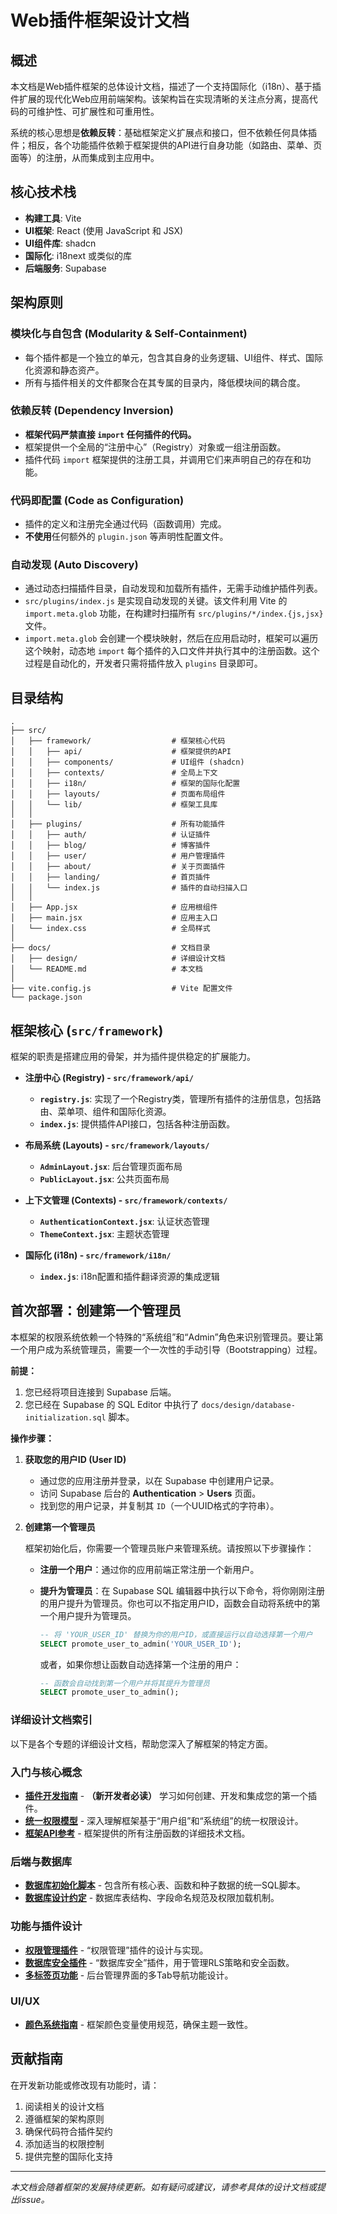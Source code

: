 # Web插件框架设计文档

## 概述

本文档是Web插件框架的总体设计文档，描述了一个支持国际化（i18n）、基于插件扩展的现代化Web应用前端架构。该架构旨在实现清晰的关注点分离，提高代码的可维护性、可扩展性和可重用性。

系统的核心思想是**依赖反转**：基础框架定义扩展点和接口，但不依赖任何具体插件；相反，各个功能插件依赖于框架提供的API进行自身功能（如路由、菜单、页面等）的注册，从而集成到主应用中。

## 核心技术栈

- **构建工具**: Vite
- **UI框架**: React (使用 JavaScript 和 JSX)
- **UI组件库**: shadcn
- **国际化**: i18next 或类似的库
- **后端服务**: Supabase

## 架构原则

### 模块化与自包含 (Modularity & Self-Containment)
- 每个插件都是一个独立的单元，包含其自身的业务逻辑、UI组件、样式、国际化资源和静态资产。
- 所有与插件相关的文件都聚合在其专属的目录内，降低模块间的耦合度。

### 依赖反转 (Dependency Inversion)
- **框架代码严禁直接 `import` 任何插件的代码。**
- 框架提供一个全局的“注册中心”（Registry）对象或一组注册函数。
- 插件代码 `import` 框架提供的注册工具，并调用它们来声明自己的存在和功能。

### 代码即配置 (Code as Configuration)
- 插件的定义和注册完全通过代码（函数调用）完成。
- **不使用**任何额外的 `plugin.json` 等声明性配置文件。

### 自动发现 (Auto Discovery)
- 通过动态扫描插件目录，自动发现和加载所有插件，无需手动维护插件列表。
- `src/plugins/index.js` 是实现自动发现的关键。该文件利用 Vite 的 `import.meta.glob` 功能，在构建时扫描所有 `src/plugins/*/index.{js,jsx}` 文件。
- `import.meta.glob` 会创建一个模块映射，然后在应用启动时，框架可以遍历这个映射，动态地 `import` 每个插件的入口文件并执行其中的注册函数。这个过程是自动化的，开发者只需将插件放入 `plugins` 目录即可。

## 目录结构

```
.
├── src/
│   ├── framework/                  # 框架核心代码
│   │   ├── api/                    # 框架提供的API
│   │   ├── components/             # UI组件 (shadcn)
│   │   ├── contexts/               # 全局上下文
│   │   ├── i18n/                   # 框架的国际化配置
│   │   ├── layouts/                # 页面布局组件
│   │   └── lib/                    # 框架工具库
│   │
│   ├── plugins/                    # 所有功能插件
│   │   ├── auth/                   # 认证插件
│   │   ├── blog/                   # 博客插件
│   │   ├── user/                   # 用户管理插件
│   │   ├── about/                  # 关于页面插件
│   │   ├── landing/                # 首页插件
│   │   └── index.js                # 插件的自动扫描入口
│   │
│   ├── App.jsx                     # 应用根组件
│   ├── main.jsx                    # 应用主入口
│   └── index.css                   # 全局样式
│
├── docs/                           # 文档目录
│   ├── design/                     # 详细设计文档
│   └── README.md                   # 本文档
│
├── vite.config.js                  # Vite 配置文件
└── package.json
```

## 框架核心 (`src/framework`)

框架的职责是搭建应用的骨架，并为插件提供稳定的扩展能力。

  * **注册中心 (Registry) - `src/framework/api/`**

      * **`registry.js`**: 实现了一个Registry类，管理所有插件的注册信息，包括路由、菜单项、组件和国际化资源。
      * **`index.js`**: 提供插件API接口，包括各种注册函数。

  * **布局系统 (Layouts) - `src/framework/layouts/`**

      * **`AdminLayout.jsx`**: 后台管理页面布局
      * **`PublicLayout.jsx`**: 公共页面布局

  * **上下文管理 (Contexts) - `src/framework/contexts/`**

      * **`AuthenticationContext.jsx`**: 认证状态管理
      * **`ThemeContext.jsx`**: 主题状态管理

  * **国际化 (i18n) - `src/framework/i18n/`**

      * **`index.js`**: i18n配置和插件翻译资源的集成逻辑

## 首次部署：创建第一个管理员

本框架的权限系统依赖一个特殊的“系统组”和“Admin”角色来识别管理员。要让第一个用户成为系统管理员，需要一个一次性的手动引导（Bootstrapping）过程。

**前提：**

1.  您已经将项目连接到 Supabase 后端。
2.  您已经在 Supabase 的 SQL Editor 中执行了 `docs/design/database-initialization.sql` 脚本。

**操作步骤：**

1.  **获取您的用户ID (User ID)**
    *   通过您的应用注册并登录，以在 Supabase 中创建用户记录。
    *   访问 Supabase 后台的 **Authentication** > **Users** 页面。
    *   找到您的用户记录，并复制其 `ID`（一个UUID格式的字符串）。

2. **创建第一个管理员**

   框架初始化后，你需要一个管理员账户来管理系统。请按照以下步骤操作：

   - **注册一个用户**：通过你的应用前端正常注册一个新用户。
   - **提升为管理员**：在 Supabase SQL 编辑器中执行以下命令，将你刚刚注册的用户提升为管理员。你也可以不指定用户ID，函数会自动将系统中的第一个用户提升为管理员。

     ```sql
     -- 将 'YOUR_USER_ID' 替换为你的用户ID，或直接运行以自动选择第一个用户
     SELECT promote_user_to_admin('YOUR_USER_ID');
     ```

     或者，如果你想让函数自动选择第一个注册的用户：

     ```sql
     -- 函数会自动找到第一个用户并将其提升为管理员
     SELECT promote_user_to_admin();
     ```

### 详细设计文档索引

以下是各个专题的详细设计文档，帮助您深入了解框架的特定方面。

### 入门与核心概念
- [**插件开发指南**](design/guide-plugin-development.md) - **（新开发者必读）** 学习如何创建、开发和集成您的第一个插件。
- [**统一权限模型**](design/feature-permission-group.md) - 深入理解框架基于“用户组”和“系统组”的统一权限设计。
- [**框架API参考**](design/api-reference.md) - 框架提供的所有注册函数的详细技术文档。

### 后端与数据库
- [**数据库初始化脚本**](design/database-initialization.sql) - 包含所有核心表、函数和种子数据的统一SQL脚本。
- [**数据库设计约定**](design/database-conventions.md) - 数据库表结构、字段命名规范及权限加载机制。

### 功能与插件设计
- [**权限管理插件**](design/plugin-permission-management.md) - “权限管理”插件的设计与实现。
- [**数据库安全插件**](design/plugin-admin-db-security.md) - “数据库安全”插件，用于管理RLS策略和安全函数。
- [**多标签页功能**](design/feature-multi-tab.md) - 后台管理界面的多Tab导航功能设计。

### UI/UX
- [**颜色系统指南**](design/guide-color-system.md) - 框架颜色变量使用规范，确保主题一致性。

## 贡献指南

在开发新功能或修改现有功能时，请：

1. 阅读相关的设计文档
2. 遵循框架的架构原则
3. 确保代码符合插件契约
4. 添加适当的权限控制
5. 提供完整的国际化支持

---

*本文档会随着框架的发展持续更新。如有疑问或建议，请参考具体的设计文档或提出issue。*